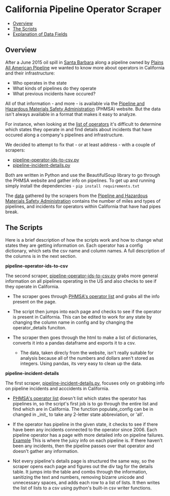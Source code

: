 California Pipeline Operator Scraper
====================================

* [Overview](#overview)
* [The Scripts](#the-scripts)
* [Explanation of Data Fields](#explanation-of-data-fields)

Overview
--------

After a June 2015 oil spill in [Santa Barbara](http://www.scpr.org/news/2015/06/01/52117/things-to-know-about-the-california-oil-spill) along a pipeline owned by [Plains All American Pipeline](https://www.plainsallamerican.com/) we wanted to know more about operators in California and their infrastructure:

* Who operates in the state
* What kinds of pipelines do they operate
* What previous incidents have occured?

All of that information - and more - is available via the [Pipeline and Hazardous Materials Safety Administration](http://www.phmsa.dot.gov/) (PHMSA) website. But the data isn't always available in a format that makes it easy to analyze.

For instance, when looking at the [list of operators](http://primis.phmsa.dot.gov/comm/reports/operator/OperatorListNoJS.html) it's difficult to determine which states they operate in and find details about incidents that have occured along a company's pipelines and infrastructure.

We decided to attempt to fix that - or at least address - with a couple of scrapers:

* [pipeline-operator-ids-to-csv.py](/tools-and-scripts/pull-california-pipeline-operators/pipeline-operator-ids-to-csv.py)
* [pipeline-incident-details.py](/tools-and-scripts/pull-california-pipeline-operators/pipeline-incident-details.py)

Both are written in Python and use the BeautifulSoup library to go through the PHMSA website and gather info on pipelines. To get up and running simply install the dependencies - ```pip install requirements.txt```

The [data](/data/2015-ca-pipeline-data) gathered by the scrapers from the [Pipeline and Hazardous Materials Safety Administration](http://primis.phmsa.dot.gov/comm/reports/operator/OperatorListNoJS.html) contains the number of miles and types of pipelines, and incidents for operators within California that have had pipes break.


The Scripts
-----------

Here is a brief description of how the scripts work and how to change what states they are getting information on. Each operator has a config dictionary, which sets the csv name and column names. A full description of the columns is in the next section.

**pipeline-operator-ids-to-csv**

The second scraper, [pipeline-operator-ids-to-csv.py](tools-and-scripts/pull-california-pipeline-operators/pipeline-operator-ids-to-csv.py) grabs more general information on all pipelines operating in the US and also checks to see if they operate in California.

* The scraper goes through [PHMSA's operator list](http://primis.phmsa.dot.gov/comm/reports/operator/OperatorListNoJS.html) and grabs all the info present on the page.

* The script then jumps into each page and checks to see if the operator is present in California. This can be edited to work for any state by changing the column name in config and by changing the operator_details funciton.

* The scraper then goes through the html to make a list of dictionaries, converts it into a pandas dataframe and exports it to a csv.

    * The data, taken direcly from the website, isn't really suitable for analysis because all of the numbers and dollars aren't stored as integers. Using pandas, its very easy to clean up the data.

**pipeline-incident-details**

The first scraper, [pipeline-incident-details.py](/tools-and-scripts/pull-california-pipeline-operators/pipeline-incident-details.py), focuses only on grabbing info on pipeline incidents and acccidents in California.

* [PHMSA's operator list](http://primis.phmsa.dot.gov/comm/reports/operator/OperatorListNoJS.html) doesn't list which states the operator has pipelines in, so the script's first job is to go through the entire list and find which are in California. The function populate_config can be in changed in \_init_ to take any 2-letter state abbreviation, or 'all'.

* If the operator has pipeline in the given state, it checks to see if there have been any incidents connected to the operator since 2006. Each pipeline operator has a page with more detailed info on pipeline failures. [Example](http://primis.phmsa.dot.gov/comm/reports/operator/OperatorIM_opid_2616.html?nocache=2666#_Incidents_tab_4) This is where the juicy info on each pipeline is. If there haven't been any incidents, then the pipeline passes over that operator and doesn't gather any information.

*  Not every pipeline's details page is structured the same way, so the scraper opens each page and figures out the div tag for the details table. It jumps into the table and combs through the information, sanitizing the text and numbers, removing bizarre unicode and unnecessary spaces, and adds each row to a list of lists. It then writes the list of lists to a csv using python's built-in csv writer functions.
